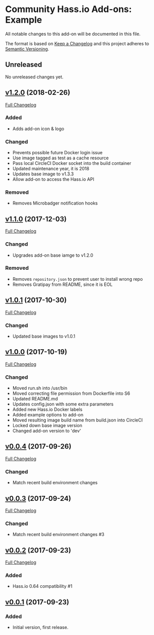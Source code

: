 # Community Hass.io Add-ons: Example

All notable changes to this add-on will be documented in this file.

The format is based on [Keep a Changelog][keep-a-changelog]
and this project adheres to [Semantic Versioning][semantic-versioning].

## Unreleased

No unreleased changes yet.

## [v1.2.0] (2018-02-26)

[Full Changelog][v1.1.0-v1.2.0]

### Added

- Adds add-on icon & logo

### Changed

- Prevents possible future Docker login issue
- Use image tagged as test as a cache resource
- Pass local CircleCI Docker socket into the build container
- Updated maintenance year, it is 2018
- Updates base image to v1.3.3
- Allow add-on to access the Hass.io API

### Removed

- Removes Microbadger notification hooks

## [v1.1.0] (2017-12-03)

[Full Changelog][v1.0.1-v1.1.0]

### Changed

- Upgrades add-on base iamge to v1.2.0

### Removed

- Removes `repository.json` to prevent user to install wrong repo
- Removes Gratipay from README, since it is EOL

## [v1.0.1] (2017-10-30)

[Full Changelog][v1.0.0-v1.0.1]

### Changed

- Updated base images to v1.0.1

## [v1.0.0] (2017-10-19)

[Full Changelog][v0.0.4-v1.0.0]

### Changed

- Moved run.sh into /usr/bin
- Moved correcting file permission from Dockerfile into S6
- Updated README.md
- Updates config.json with some extra parameters
- Added new Hass.io Docker labels
- Added example options to add-on
- Moved resulting image build name from build.json into CircleCI
- Locked down base image version
- Changed add-on version to 'dev'

## [v0.0.4] (2017-09-26)

[Full Changelog][v0.0.3-v0.0.4]

### Changed

- Match recent build environment changes

## [v0.0.3] (2017-09-24)

[Full Changelog][v0.0.2-v0.0.3]

### Changed

- Match recent build environment changes #3

## [v0.0.2] (2017-09-23)

[Full Changelog][v0.0.1-v0.0.2]

### Added

- Hass.io 0.64 compatibility #1

## [v0.0.1] (2017-09-23)

### Added

- Initial version, first release.

[keep-a-changelog]: http://keepachangelog.com/en/1.0.0/
[semantic-versioning]: http://semver.org/spec/v2.0.0.html
[v0.0.1-v0.0.2]: https://github.com/hassio-addons/addon-example/compare/v0.0.1...v0.0.2
[v0.0.1]: https://github.com/hassio-addons/addon-example/tree/v0.0.1
[v0.0.2-v0.0.3]: https://github.com/hassio-addons/addon-example/compare/v0.0.2...v0.0.3
[v0.0.2]: https://github.com/hassio-addons/addon-example/tree/v0.0.2
[v0.0.3-v0.0.4]: https://github.com/hassio-addons/addon-example/compare/v0.0.3...v0.0.4
[v0.0.3]: https://github.com/hassio-addons/addon-example/tree/v0.0.3
[v0.0.4-v1.0.0]: https://github.com/hassio-addons/addon-example/compare/v0.0.4...v1.0.0
[v0.0.4]: https://github.com/hassio-addons/addon-example/tree/v0.0.4
[v1.0.0-v1.0.1]: https://github.com/hassio-addons/addon-example/compare/v1.0.0...v1.0.1
[v1.0.0]: https://github.com/hassio-addons/addon-example/tree/v1.0.0
[v1.0.1-v1.1.0]: https://github.com/hassio-addons/addon-example/compare/v1.0.1...v1.1.0
[v1.0.1]: https://github.com/hassio-addons/addon-example/tree/v1.0.1
[v1.1.0-v1.2.0]: https://github.com/hassio-addons/addon-example/compare/v1.1.0...v1.2.0
[v1.1.0]: https://github.com/hassio-addons/addon-example/tree/v1.1.0
[v1.2.0]: https://github.com/hassio-addons/addon-example/tree/v1.2.0
